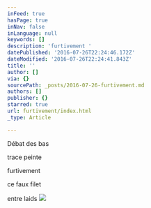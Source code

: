 ```yaml
---
inFeed: true
hasPage: true
inNav: false
inLanguage: null
keywords: []
description: 'furtivement '
datePublished: '2016-07-26T22:24:46.172Z'
dateModified: '2016-07-26T22:24:41.843Z'
title: ''
author: []
via: {}
sourcePath: _posts/2016-07-26-furtivement.md
authors: []
publisher: {}
starred: true
url: furtivement/index.html
_type: Article

---
```

Débat des bas

trace peinte

furtivement 

ce faux filet

entre laids ![](https://the-grid-user-content.s3-us-west-2.amazonaws.com/89de2abd-2b73-46cc-943a-c3e43965d221.jpg)